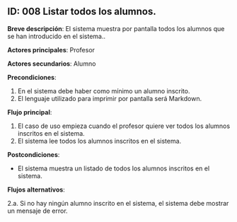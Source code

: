 ## ID: 008 Listar todos los alumnos.

**Breve descripción**: El sistema muestra por pantalla todos los alumnos que se han introducido en el sistema..

**Actores principales**: Profesor

**Actores secundarios**: Alumno

**Precondiciones**:

1. En el sistema debe haber como mínimo un alumno inscrito.
2. El lenguaje utilizado para imprimir por pantalla será Markdown.

**Flujo principal**:

1. El caso de uso empieza cuando el profesor quiere ver todos los alumnos inscritos en el sistema.
2. El sistema lee todos los alumnos inscritos en el sistema.

**Postcondiciones**:

- El sistema muestra un listado de todos los alumnos inscritos en el sistema.

**Flujos alternativos**:

2.a. Si no hay ningún alumno inscrito en el sistema, el sistema debe mostrar un mensaje de error.
